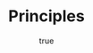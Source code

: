 ---
title: "Principles"
bookCover: "/assets/book-covers/principles.jpg"
slug: "principles"
bookAuthor: "Ray Dalio"
rating: 10
done: false
tags: []
summary: false
detailedNotes: false
amazonLink: ""
author:
  name: Rico Trebeljahr
  picture: "/assets/blog/profile.jpeg"
---